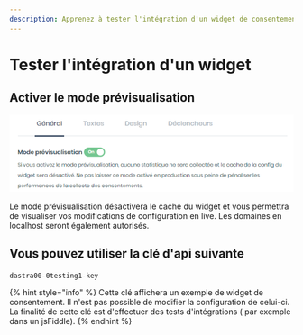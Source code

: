 ```yaml
---
description: Apprenez à tester l'intégration d'un widget de consentement.
---
```


# Tester l'intégration d'un widget

## Activer le mode prévisualisation

![](../../../.gitbook/assets/image%20%2817%29.png)

Le mode prévisualisation désactivera le cache du widget et vous permettra de visualiser vos modifications de configuration en live. Les domaines en localhost seront également autorisés.

## Vous pouvez utiliser la clé d'api suivante

```
dastra00-0testing1-key
```

{% hint style="info" %}
 Cette clé affichera un exemple de widget de consentement. Il n'est pas possible de modifier la configuration de celui-ci. La finalité de cette clé est d'effectuer des tests d'intégrations \( par exemple dans un jsFiddle\).
{% endhint %}

